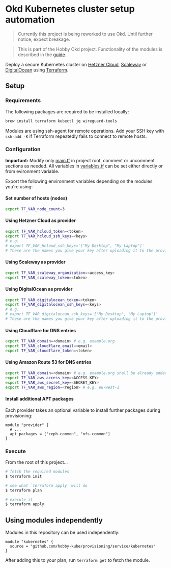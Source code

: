 # Okd Kubernetes cluster setup automation

> Currently this project is being reworked to use Okd. Until further notice, expect breakage.

> This is part of the Hobby Okd project. Functionality of the modules is described in the [guide](https://github.com/hobby-okd/guide).

Deploy a secure Kubernetes cluster on [Hetzner Cloud](https://www.hetzner.com/cloud), [Scaleway](https://www.scaleway.com/) or [DigitalOcean](https://www.digitalocean.com/) using [Terraform](https://www.terraform.io/).

## Setup

### Requirements

The following packages are required to be installed locally:

```sh
brew install terraform kubectl jq wireguard-tools
```

Modules are using ssh-agent for remote operations. Add your SSH key with `ssh-add -K` if Terraform repeatedly fails to connect to remote hosts.

### Configuration

**Important:** Modify only [main.tf](main.tf) in project root, comment or uncomment sections as needed. All variables in [variables.tf](variables.tf) can be set
either directly or from evironment variable.

Export the following environment variables depending on the modules you're using:

#### Set number of hosts (nodes)

```sh
export TF_VAR_node_count=3
```

#### Using Hetzner Cloud as provider

```sh
export TF_VAR_hcloud_token=<token>
export TF_VAR_hcloud_ssh_keys=<keys>
# e.g.
# export TF_VAR_hcloud_ssh_keys='["My Desktop", "My Laptop"]'
# These are the names you give your key after uploading it to the provider.
```

#### Using Scaleway as provider

```sh
export TF_VAR_scaleway_organization=<access_key>
export TF_VAR_scaleway_token=<token>
```

#### Using DigitalOcean as provider

```sh
export TF_VAR_digitalocean_token=<token>
export TF_VAR_digitalocean_ssh_keys=<keys>
# e.g.
# export TF_VAR_digitalocean_ssh_keys='["My Desktop", "My Laptop"]'
# These are the names you give your key after uploading it to the provider.
```

#### Using Cloudflare for DNS entries

```sh
export TF_VAR_domain=<domain> # e.g. example.org
export TF_VAR_cloudflare_email=<email>
export TF_VAR_cloudflare_token=<token>
```

#### Using Amazon Route 53 for DNS entries

```sh
export TF_VAR_domain=<domain> # e.g. example.org shall be already added to hosted zones.
export TF_VAR_aws_access_key=<ACCESS_KEY>
export TF_VAR_aws_secret_key=<SECRET_KEY>
export TF_VAR_aws_region=<region> # e.g. eu-west-1
```

#### Install additional APT packages

Each provider takes an optional variable to install further packages during provisioning:

```
module "provider" {
  # ...
  apt_packages = ["ceph-common", "nfs-common"]
}
```

### Execute

From the root of this project...

```sh
# fetch the required modules
$ terraform init

# see what `terraform apply` will do
$ terraform plan

# execute it
$ terraform apply
```

## Using modules independently

Modules in this repository can be used independently:

```hcl
module "kubernetes" {
  source = "github.com/hobby-kube/provisioning/service/kubernetes"
}
```

After adding this to your plan, run `terraform get` to fetch the module.
